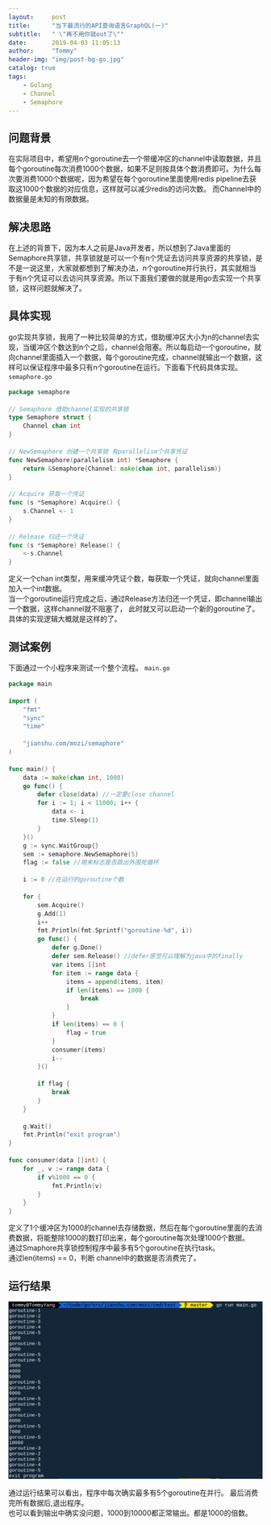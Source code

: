 ```yaml
---
layout:     post
title:      "当下最流行的API查询语言GraphQL(一)"
subtitle:   " \"再不用你就out了\""
date:       2019-04-03 11:05:13
author:     "Tommy"
header-img: "img/post-bg-go.jpg"
catalog: true
tags:
    - Golang
    - Channel
    - Semaphore
---
```


## 问题背景
在实际项目中，希望用n个goroutine去一个带缓冲区的channel中读取数据，并且每个goroutine每次消费1000个数据，如果不足则按具体个数消费即可。为什么每次要消费1000个数据呢，因为希望在每个goroutine里面使用redis pipeline去获取这1000个数据的对应信息，这样就可以减少redis的访问次数。 而Channel中的数据量是未知的有限数据。

## 解决思路
在上述的背景下，因为本人之前是Java开发者，所以想到了Java里面的Semaphore共享锁，共享锁就是可以一个有n个凭证去访问共享资源的共享锁，是不是一说这里，大家就都想到了解决办法，n个goroutine并行执行，其实就相当于有n个凭证可以去访问共享资源。所以下面我们要做的就是用go去实现一个共享锁，这样问题就解决了。 

## 具体实现
go实现共享锁，我用了一种比较简单的方式，借助缓冲区大小为n的channel去实现，当缓冲区个数达到n个之后，channel会阻塞。所以每启动一个goroutine，就向channel里面插入一个数据，每个goroutine完成，channel就输出一个数据，这样可以保证程序中最多只有n个goroutine在运行。下面看下代码具体实现。
`semaphore.go`
```go
package semaphore

// Semaphore 借助channel实现的共享锁
type Semaphore struct {
	Channel chan int
}

// NewSemaphore 创建一个共享锁 有parallelism个共享凭证
func NewSemaphore(parallelism int) *Semaphore {
	return &Semaphore{Channel: make(chan int, parallelism)}
}

// Acquire 获取一个凭证
func (s *Semaphore) Acquire() {
	s.Channel <- 1
}

// Release 归还一个凭证
func (s *Semaphore) Release() {
	<-s.Channel
}
```

定义一个chan int类型，用来缓冲凭证个数，每获取一个凭证，就向channel里面加入一个int数据。<br/>
当一个goroutine运行完成之后，通过Release方法归还一个凭证，即channel输出一个数据，这样channel就不阻塞了，
此时就又可以启动一个新的goroutine了。具体的实现逻辑大概就是这样的了。

## 测试案例
下面通过一个小程序来测试一个整个流程。
`main.go`

```go
package main

import (
	"fmt"
	"sync"
	"time"

	"jianshu.com/mozi/semaphore"
)

func main() {
	data := make(chan int, 1000)
	go func() {
		defer close(data) //一定要close channel
		for i := 1; i < 11000; i++ {
			data <- i
			time.Sleep(1)
		}
	}()
	g := sync.WaitGroup{}
	sem := semaphore.NewSemaphore(5)
	flag := false //用来标志是否跳出外围死循环

	i := 0 //在运行的goroutine个数

	for {
		sem.Acquire()
		g.Add(1)
		i++
		fmt.Println(fmt.Sprintf("goroutine-%d", i))
		go func() {
			defer g.Done()
			defer sem.Release() //defer感觉可以理解为java中的finally
			var items []int
			for item := range data {
				items = append(items, item)
				if len(items) == 1000 {
					break
				}
			}
			if len(items) == 0 {
				flag = true
			}
			consumer(items)
			i--
		}()

		if flag {
			break
		}
	}

	g.Wait()
	fmt.Println("exit program")
}

func consumer(data []int) {
	for _, v := range data {
		if v%1000 == 0 {
			fmt.Println(v)
		}
	}
}
```

定义了1个缓冲区为1000的channel去存储数据，然后在每个goroutine里面的去消费数据，将能整除1000的数打印出来，每个goroutine每次处理1000个数据。<br/>
通过Smaphore共享锁控制程序中最多有5个goroutine在执行task。<br/>
通过len(items) == 0，判断 channel中的数据是否消费完了。

## 运行结果
<img src = "/img/golang/semaphore-go.png">

通过运行结果可以看出，程序中每次确实最多有5个goroutine在并行。 最后消费完所有数据后,退出程序。<br/>
也可以看到输出中确实没问题，1000到10000都正常输出。都是1000的倍数。